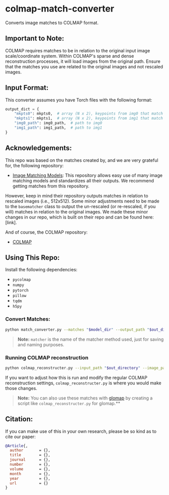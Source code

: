 # colmap-match-converter

Converts image matches to COLMAP format.

## Important to Note:

COLMAP requires matches to be in relation to the original input image scale/coordinate system. Within COLMAP's sparse and dense reconstruction processes, it will load images from the original path. Ensure that the matches you use are related to the original images and not rescaled images.

## Input Format:

This converter assumes you have Torch files with the following format:

```python
output_dict = {
    "mkpts0": mkpts0,  # array (N x 2), keypoints from img0 that match mkpts1 
    "mkpts1": mkpts1,  # array (N x 2), keypoints from img1 that match mkpts0 
    "img0_path": img0_path,  # path to img0  
    "img1_path": img1_path,  # path to img1
}
```
        
## Acknowledgements:

This repo was based on the matches created by, and we are very grateful for, the following repository:

- [Image Matching Models](https://github.com/gmberton/image-matching-models): This repository allows easy use of many image matching models and standardizes all their outputs. We recommend getting matches from this repository.

However, keep in mind their repository outputs matches in relation to rescaled images (i.e., 512x512). Some minor adjustments need to be made to the `basematcher` class to output the un-rescaled (or re-rescaled, if you will) matches in relation to the original images. We made these minor changes in our repo, which is built on their repo and can be found here: [link].

And of course, the COLMAP repository:

- [COLMAP](https://github.com/colmap/colmap)

## Using This Repo:

Install the following dependencies:
- `pycolmap`
- `numpy`
- `pytorch`
- `pillow`
- `tqdm`
- `h5py`

### Convert Matches:

```bash
python match_converter.py --matches "$model_dir" --output_path "$out_directory" --img_dir "$img_dir" --matcher "$matcher"
```
> **Note:** `matcher` is the name of the matcher method used, just for saving and naming purposes.

### Running COLMAP reconstruction
```bash
python colmap_reconstructer.py --input_path "$out_directory" --image_path "$img_dir"
```
If you want to adjust how this is run and modify the regular COLMAP reconstruction settings, `colmap_reconstructer.py` is where you would make those changes.

> **Note:** You can also use these matches with [glomap](https://github.com/colmap/glomap) by creating a script like `colmap_reconstructer.py` for glomap.**

## Citation:

If you can make use of this in your own research, please be so kind as to cite our paper:

```bibtex
@Article{,
  author       = {},
  title        = {},
  journal      = {},
  number       = {},
  volume       = {},
  month        = {},
  year         = {},
  url          = {}
}
```
